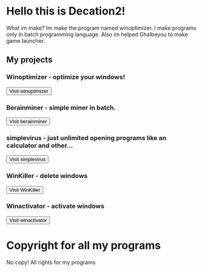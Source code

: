# Hello this is Decation2!
What im make? Im make the program named winoptimizer.
I make programs only in batch programming language.
Also im helped Ghalbeyou to make game launcher.
## My projects
### Winoptimizer - optimize your windows!
<a href="https://github.com/Decation2/Winoptimizer/releases">
   <input type="button" value="Visit winoptimizer" />
</a>

### Berainminer - simple miner in batch.<a href="https://github.com/Decation2/berainminer">
   <input type="button" value="Visit berainminer" />
</a>

### simplevirus - just unlimited opening programs like an calculator and other... 
<a href="https://github.com/Decation2/simplevoris">
   <input type="button" value="Visit simplevirus" />
</a>

### WinKiller - delete windows
<a href="https://github.com/Decation2/WinKiller">
   <input type="button" value="Visit WinKiller" />
</a>

### Winactivator - activate windows
<a href="https://github.com/Decation2/Winactivator">
   <input type="button" value="Visit winactivator" />
</a>

# Copyright for all my programs
No copy!
All rights for my programs 
